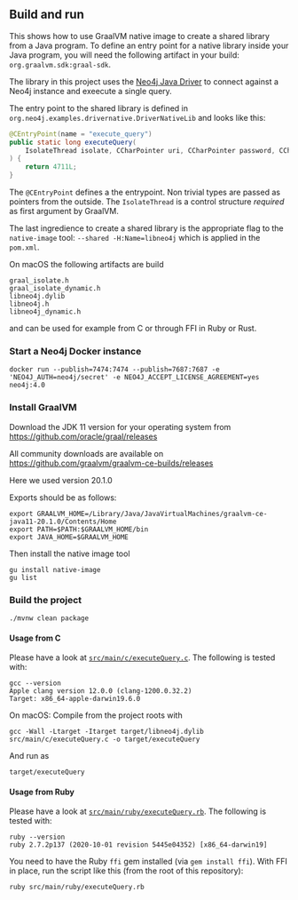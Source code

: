 ## Build and run

This shows how to use GraalVM native image to create a shared library from a Java program.
To define an entry point for a native library inside your Java program, you will need the following artifact in your build:
`org.graalvm.sdk:graal-sdk`.

The library in this project uses the [Neo4j Java Driver](https://github.com/neo4j/neo4j-java-driver) to 
connect against a Neo4j instance and exeecute a single query.

The entry point to the shared library is defined in `org.neo4j.examples.drivernative.DriverNativeLib`
and looks like this:

```java
@CEntryPoint(name = "execute_query")
public static long executeQuery(
    IsolateThread isolate, CCharPointer uri, CCharPointer password, CCharPointer query
) {
    return 4711L;
}
```

The `@CEntryPoint` defines a the entrypoint. Non trivial types are passed as pointers from the outside.
The `IsolateThread` is a control structure *required* as first argument by GraalVM.

The last ingredience to create a shared library is the appropriate flag to the `native-image` tool:
`--shared -H:Name=libneo4j` which is applied in the `pom.xml`.

On macOS the following artifacts are build

```
graal_isolate.h
graal_isolate_dynamic.h
libneo4j.dylib
libneo4j.h
libneo4j_dynamic.h
```

and can be used for example from C or through FFI in Ruby or Rust.

### Start a Neo4j Docker instance

```
docker run --publish=7474:7474 --publish=7687:7687 -e 'NEO4J_AUTH=neo4j/secret' -e NEO4J_ACCEPT_LICENSE_AGREEMENT=yes neo4j:4.0
```

### Install GraalVM

Download the JDK 11 version for your operating system from
https://github.com/oracle/graal/releases

All community downloads are available on
https://github.com/graalvm/graalvm-ce-builds/releases

Here we used version 20.1.0

Exports should be as follows:

```
export GRAALVM_HOME=/Library/Java/JavaVirtualMachines/graalvm-ce-java11-20.1.0/Contents/Home
export PATH=$PATH:$GRAALVM_HOME/bin
export JAVA_HOME=$GRAALVM_HOME
```

Then install the native image tool

```
gu install native-image
gu list
```

### Build the project

```
./mvnw clean package 
```

#### Usage from C

Please have a look at [`src/main/c/executeQuery.c`](https://github.com/michael-simons/neo4j-java-driver-native-lib/blob/master/src/main/c/executeQuery.c). 
The following is tested with:

```
gcc --version
Apple clang version 12.0.0 (clang-1200.0.32.2)
Target: x86_64-apple-darwin19.6.0
```

On macOS: Compile from the project roots with

```
gcc -Wall -Ltarget -Itarget target/libneo4j.dylib src/main/c/executeQuery.c -o target/executeQuery
```

And run as

```
target/executeQuery
```

#### Usage from Ruby

Please have a look at [`src/main/ruby/executeQuery.rb`](https://github.com/michael-simons/neo4j-java-driver-native-lib/blob/master/src/main/ruby/executeQuery.rb). 
The following is tested with:

```
ruby --version
ruby 2.7.2p137 (2020-10-01 revision 5445e04352) [x86_64-darwin19]
```

You need to have the Ruby `ffi` gem installed (via `gem install ffi`).
With FFI in place, run the script like this (from the root of this repository):

```
ruby src/main/ruby/executeQuery.rb
```
